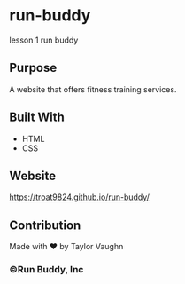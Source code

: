 # run-buddy
lesson 1 run buddy
## Purpose
A website that offers fitness training services.

## Built With
* HTML
* CSS

## Website
https://troat9824.github.io/run-buddy/

## Contribution
Made with ❤️ by Taylor Vaughn

### ©️Run Buddy, Inc
